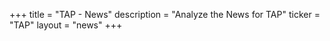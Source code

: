 +++
title = "TAP - News"
description = "Analyze the News for TAP"
ticker = "TAP"
layout = "news"
+++

